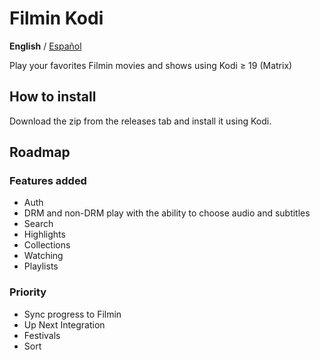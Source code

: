 # Filmin Kodi

**English** / [Español](README.es-es.md)

Play your favorites Filmin movies and shows using Kodi ≥ 19 (Matrix)

## How to install
Download the zip from the releases tab and install it using Kodi.

## Roadmap
### Features added
* Auth
* DRM and non-DRM play with the ability to choose audio and subtitles
* Search
* Highlights
* Collections
* Watching
* Playlists

### Priority
* Sync progress to Filmin
* Up Next Integration
* Festivals
* Sort
